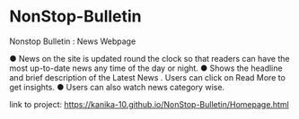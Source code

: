 # NonStop-Bulletin

Nonstop Bulletin : News Webpage 

● News on the site is updated round the clock so that readers can have the most up-to-date news any time of the day
or night.
● Shows the headline and brief description of the Latest News . Users can click on Read More to get insights.
● Users can also watch news category wise.

link to project:
https://kanika-10.github.io/NonStop-Bulletin/Homepage.html
